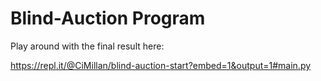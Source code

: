 # Blind-Auction Program

Play around with the final result here:

https://repl.it/@CiMillan/blind-auction-start?embed=1&output=1#main.py
